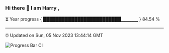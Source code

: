 ### Hi there 👋 I am Harry , 

⏳ Year progress { █████████████████████████▁▁▁▁▁ } 84.54 %

---

⏰ Updated on Sun, 05 Nov 2023 13:44:14 GMT

![Progress Bar CI](https://github.com/duykhang68/duykhang68/workflows/Progress%20Bar%20CI/badge.svg)

